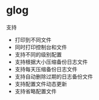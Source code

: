# glog

支持
* 打印到不同文件
* 同时打印控制台和文件
* 支持不同的级别配置
* 支持根据大小压缩备份日志文件
* 支持每天压缩备份日志文件
* 支持自动删除过期的日志备份文件
* 支持配置文件动态更新
* 支持省略配置文件
